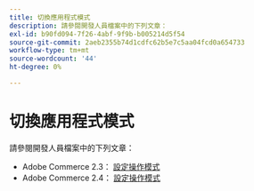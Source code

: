 ```yaml
---
title: 切換應用程式模式
description: 請參閱開發人員檔案中的下列文章：
exl-id: b90fd094-7f26-4abf-9f9b-b005214d5f54
source-git-commit: 2aeb2355b74d1cdfc62b5e7c5aa04fcd0a654733
workflow-type: tm+mt
source-wordcount: '44'
ht-degree: 0%

---
```


# 切換應用程式模式

請參閱開發人員檔案中的下列文章：

* Adobe Commerce 2.3： [設定操作模式](https://experienceleague.adobe.com/en/docs/commerce-operations/configuration-guide/cli/set-mode)
* Adobe Commerce 2.4： [設定操作模式](https://experienceleague.adobe.com/en/docs/commerce-operations/configuration-guide/cli/set-mode)
